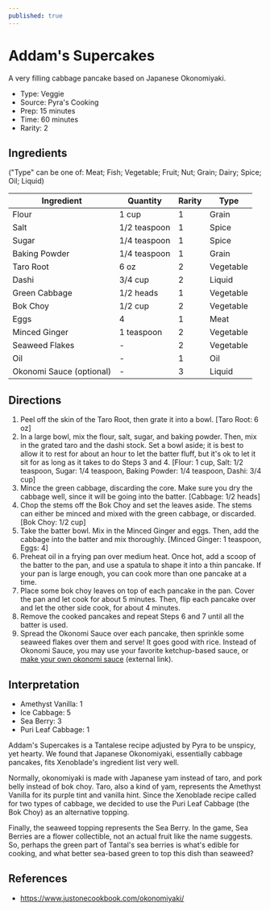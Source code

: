 ```yaml
---
published: true
---
```


# Addam's Supercakes

A very filling cabbage pancake based on Japanese Okonomiyaki.

* Type: Veggie
* Source: Pyra's Cooking
* Prep: 15 minutes
* Time: 60 minutes
* Rarity: 2

## Ingredients

("Type" can be one of: Meat; Fish; Vegetable; Fruit; Nut; Grain; Dairy; Spice; Oil; Liquid)

| Ingredient           | Quantity       | Rarity | Type      |
| -------------------- | -------------- | ------ | --------- |
| Flour                | 1 cup          | 1      | Grain     |
| Salt                 | 1/2 teaspoon   | 1      | Spice     |
| Sugar                | 1/4 teaspoon   | 1      | Spice     |
| Baking Powder        | 1/4 teaspoon   | 1      | Grain     |
| Taro Root            | 6 oz           | 2      | Vegetable |
| Dashi                | 3/4 cup        | 2      | Liquid    |
| Green Cabbage        | 1/2 heads      | 1      | Vegetable |
| Bok Choy             | 1/2 cup        | 2      | Vegetable |
| Eggs                 | 4              | 1      | Meat      |
| Minced Ginger        | 1 teaspoon     | 2      | Vegetable |
| Seaweed Flakes       | -              | 2      | Vegetable |
| Oil                  | -              | 1      | Oil       |
| Okonomi Sauce (optional) | -          | 3      | Liquid    |


## Directions

1. Peel off the skin of the Taro Root, then grate it into a bowl. [Taro Root: 6 oz]
2. In a large bowl, mix the flour, salt, sugar, and baking powder. Then, mix in the grated taro and the dashi stock. Set a bowl aside; it is best to allow it to rest for about an hour to let the batter fluff, but it's ok to let it sit for as long as it takes to do Steps 3 and 4. [Flour: 1 cup, Salt: 1/2 teaspoon, Sugar: 1/4 teaspoon, Baking Powder: 1/4 teaspoon, Dashi: 3/4 cup]
3. Mince the green cabbage, discarding the core. Make sure you dry the cabbage well, since it will be going into the batter. [Cabbage: 1/2 heads]
4. Chop the stems off the Bok Choy and set the leaves aside. The stems can either be minced and mixed with the green cabbage, or discarded. [Bok Choy: 1/2 cup]
5. Take the batter bowl. Mix in the Minced Ginger and eggs. Then, add the cabbage into the batter and mix thoroughly. [Minced Ginger: 1 teaspoon, Eggs: 4]
6. Preheat oil in a frying pan over medium heat. Once hot, add a scoop of the batter to the pan, and use a spatula to shape it into a thin pancake. If your pan is large enough, you can cook more than one pancake at a time.
7. Place some bok choy leaves on top of each pancake in the pan. Cover the pan and let cook for about 5 minutes. Then, flip each pancake over and let the other side cook, for about 4 minutes.
8. Remove the cooked pancakes and repeat Steps 6 and 7 until all the batter is used.
9. Spread the Okonomi Sauce over each pancake, then sprinkle some seaweed flakes over them and serve! It goes good with rice. Instead of Okonomi Sauce, you may use your favorite ketchup-based sauce, or [make your own okonomi sauce](https://www.justonecookbook.com/okonomiyaki-sauce/) (external link).

## Interpretation

* Amethyst Vanilla: 1
* Ice Cabbage: 5
* Sea Berry: 3
* Puri Leaf Cabbage: 1

Addam's Supercakes is a Tantalese recipe adjusted by Pyra to be unspicy, yet hearty. We found that Japanese Okonomiyaki, essentially cabbage pancakes, fits Xenoblade's ingredient list very well.

Normally, okonomiyaki is made with Japanese yam instead of taro, and pork belly instead of bok choy. Taro, also a kind of yam, represents the Amethyst Vanilla for its purple tint and vanilla hint. Since the Xenoblade recipe called for two types of cabbage, we decided to use the Puri Leaf Cabbage (the Bok Choy) as an alternative topping.

Finally, the seaweed topping represents the Sea Berry. In the game, Sea Berries are a flower collectible, not an actual fruit like the name suggests. So, perhaps the green part of Tantal's sea berries is what's edible for cooking, and what better sea-based green to top this dish than seaweed?

## References

* https://www.justonecookbook.com/okonomiyaki/